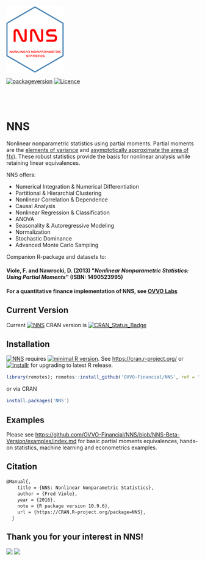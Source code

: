 <img src="vignettes/images/NNS_hex_sticker.png" width="150" style="border: none; outline: none; margin: 0; padding: 0; display: block;"/>




[![packageversion](https://img.shields.io/badge/NNS%20version-10.9.6-blue.svg?style=flat-square)](https://github.com/OVVO-Financial/NNS/commits/NNS-Beta-Version)   [![Licence](https://img.shields.io/badge/licence-GPL--3-blue.svg)](https://www.gnu.org/licenses/gpl-3.0.en.html)

<h2 style="margin: 0; padding: 0; border: none; height: 40px;"></h2>

# NNS
Nonlinear nonparametric statistics using partial moments. Partial moments are the [elements of variance](https://www.linkedin.com/pulse/elements-variance-fred-viole) and [asymptotically approximate the area of f(x)](https://doi.org/10.2139/ssrn.2186471). These robust statistics provide the basis for nonlinear analysis while retaining linear equivalences.



NNS offers: 
  - Numerical Integration & Numerical Differentiation
  - Partitional & Hierarchial Clustering
  - Nonlinear Correlation & Dependence
  - Causal Analysis
  - Nonlinear Regression & Classification
  - ANOVA
  - Seasonality & Autoregressive Modeling
  - Normalization 
  - Stochastic Dominance
  - Advanced Monte Carlo Sampling


Companion R-package and datasets to: 
#### Viole, F. and Nawrocki, D. (2013) "*Nonlinear Nonparametric Statistics: Using Partial Moments*" (ISBN: 1490523995)


#### For a quantitative finance implementation of NNS, see [OVVO Labs](https://www.ovvolabs.com)


## Current Version
Current [![NNS](https://img.shields.io/badge/NNS--blue.svg)](https://cran.r-project.org/package=NNS) CRAN version is  [![CRAN\_Status\_Badge](https://www.r-pkg.org/badges/version/NNS)](https://www.r-pkg.org/badges/version/NNS)

## Installation
[![NNS](https://img.shields.io/badge/NNS--blue.svg)](https://cran.r-project.org/package=NNS) requires [![minimal R version](https://img.shields.io/badge/R%3E%3D-3.5.0-6666ff.svg)](https://cran.r-project.org/).  See https://cran.r-project.org/ or [![installr](https://img.shields.io/badge/installr-0.18.0-blue.svg)](https://cran.r-project.org/package=installr) for upgrading to latest R release.

```r
library(remotes); remotes::install_github('OVVO-Financial/NNS', ref = "NNS-Beta-Version")
```
or via CRAN
```r
install.packages('NNS')
```

## Examples
Please see https://github.com/OVVO-Financial/NNS/blob/NNS-Beta-Version/examples/index.md for basic partial moments equivalences, hands-on statistics, machine learning and econometrics examples.


## Citation
```
@Manual{,
    title = {NNS: Nonlinear Nonparametric Statistics},
    author = {Fred Viole},
    year = {2016},
    note = {R package version 10.9.6},
    url = {https://CRAN.R-project.org/package=NNS},
  }
```

## Thank you for your interest in NNS!
![](https://cranlogs.r-pkg.org/badges/NNS)
![](https://cranlogs.r-pkg.org/badges/grand-total/NNS)
